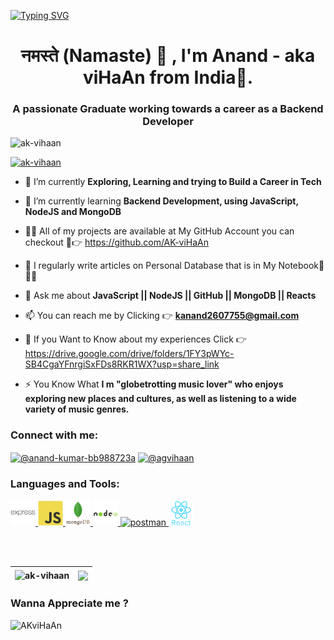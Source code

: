 [![Typing SVG](https://readme-typing-svg.demolab.com?font=Dancing+Script&size=40&pause=1000&color=17F7DF&center=true&width=1000&height=80&lines=Mere+Profile+Me+Apka+Swaagat+H+%F0%9F%98%87)](https://git.io/typing-svg)
<h1 align="center">नमस्ते (Namaste) 🙏 , I'm Anand - aka viHaAn from India🥰.</h1>
<h3 align="center">A passionate Graduate working towards a career as a Backend Developer</h3>

<p align="left"> <img src="https://komarev.com/ghpvc/?username=ak-vihaan&label=Profile%20views&color=0e75b6&style=flat" alt="ak-vihaan" /> </p>

<p align="left"> <a href="https://github.com/ryo-ma/github-profile-trophy"><img src="https://github-profile-trophy.vercel.app/?username=ak-vihaan" alt="ak-vihaan" /></a> </p>

- 🔭 I’m currently **Exploring, Learning and trying to Build a Career in Tech**

- 🌱 I’m currently learning **Backend Development, using JavaScript, NodeJS and MongoDB**

- 👨‍💻 All of my projects are available at My GitHub Account you can checkout 👀👉 https://github.com/AK-viHaAn

- 📝 I regularly write articles on Personal Database that is in My Notebook📖📑🧾

- 💬 Ask me about **JavaScript || NodeJS || GitHub || MongoDB || Reacts**

- 📫 You can reach me by Clicking 👉 **kanand2607755@gmail.com**

- 📄 If you Want to Know about my experiences Click 👉 https://drive.google.com/drive/folders/1FY3pWYc-SB4CgaYFnrgiSxFDs8RKR1WX?usp=share_link

- ⚡ You Know What  **I m "globetrotting music lover" who enjoys exploring new places and cultures, as well as listening to a wide variety of music genres.**

<h3 align="left">Connect with me:</h3>
<p align="left">
<a href="https://linkedin.com/in/@anand-kumar-bb988723a" target="blank"><img align="center" src="https://raw.githubusercontent.com/rahuldkjain/github-profile-readme-generator/master/src/images/icons/Social/linked-in-alt.svg" alt="@anand-kumar-bb988723a" height="30" width="40" /></a>
<a href="https://instagram.com/@agvihaan" target="blank"><img align="center" src="https://raw.githubusercontent.com/rahuldkjain/github-profile-readme-generator/master/src/images/icons/Social/instagram.svg" alt="@agvihaan" height="30" width="40" /></a>
</p>

<h3 align="left">Languages and Tools:</h3>
<p align="left"> <a href="https://expressjs.com" target="_blank" rel="noreferrer"> <img src="https://raw.githubusercontent.com/devicons/devicon/master/icons/express/express-original-wordmark.svg" alt="express" width="40" height="40"/> </a> <a href="https://developer.mozilla.org/en-US/docs/Web/JavaScript" target="_blank" rel="noreferrer"> <img src="https://raw.githubusercontent.com/devicons/devicon/master/icons/javascript/javascript-original.svg" alt="javascript" width="40" height="40"/> </a> <a href="https://www.mongodb.com/" target="_blank" rel="noreferrer"> <img src="https://raw.githubusercontent.com/devicons/devicon/master/icons/mongodb/mongodb-original-wordmark.svg" alt="mongodb" width="40" height="40"/> </a> <a href="https://nodejs.org" target="_blank" rel="noreferrer"> <img src="https://raw.githubusercontent.com/devicons/devicon/master/icons/nodejs/nodejs-original-wordmark.svg" alt="nodejs" width="40" height="40"/> </a> <a href="https://postman.com" target="_blank" rel="noreferrer"> <img src="https://www.vectorlogo.zone/logos/getpostman/getpostman-icon.svg" alt="postman" width="40" height="40"/> </a> <a href="https://reactjs.org/" target="_blank" rel="noreferrer"> <img src="https://raw.githubusercontent.com/devicons/devicon/master/icons/react/react-original-wordmark.svg" alt="react" width="40" height="40"/> </a> </p>


<br />
<br />

| <img align="center" src="https://github-readme-stats.vercel.app/api?username=ak-vihaan&show_icons=true&locale=en" alt="ak-vihaan" alt="AK-viHaAn" /> | <img align="center" src="https://github-readme-stats.vercel.app/api/top-langs/?username=AK-viHaAn&layout=compact&theme=buefy&hide_border=true" /> |
| ------------- | ------------- |
<h3 align="left">Wanna Appreciate me ?</h3>
<p><a href="https://www.buymeacoffee.com/AKviHaAn"> <img align="left" src="https://cdn.buymeacoffee.com/buttons/v2/default-yellow.png" height="50" width="210" alt="AKviHaAn" /></a></p><br><br>
